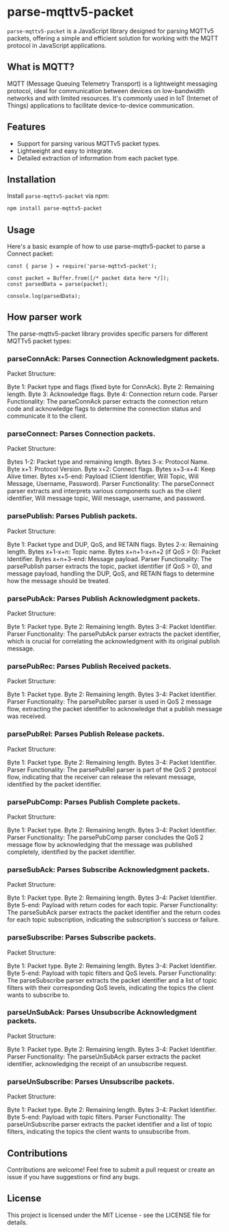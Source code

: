 # parse-mqttv5-packet

`parse-mqttv5-packet` is a JavaScript library designed for parsing MQTTv5 packets, offering a simple and efficient solution for working with the MQTT protocol in JavaScript applications.

## What is MQTT?

MQTT (Message Queuing Telemetry Transport) is a lightweight messaging protocol, ideal for communication between devices on low-bandwidth networks and with limited resources. It's commonly used in IoT (Internet of Things) applications to facilitate device-to-device communication.

## Features

- Support for parsing various MQTTv5 packet types.
- Lightweight and easy to integrate.
- Detailed extraction of information from each packet type.

## Installation

Install `parse-mqttv5-packet` via npm:

```bash
npm install parse-mqttv5-packet
```
## Usage
Here's a basic example of how to use parse-mqttv5-packet to parse a Connect packet:
```
const { parse } = require('parse-mqttv5-packet');

const packet = Buffer.from([/* packet data here */]);
const parsedData = parse(packet);

console.log(parsedData);
```
## How parser work
The parse-mqttv5-packet library provides specific parsers for different MQTTv5 packet types:

### parseConnAck: Parses Connection Acknowledgment packets.
Packet Structure:

Byte 1: Packet type and flags (fixed byte for ConnAck).
Byte 2: Remaining length.
Byte 3: Acknowledge flags.
Byte 4: Connection return code.
Parser Functionality:
The parseConnAck parser extracts the connection return code and acknowledge flags to determine the connection status and communicate it to the client.

### parseConnect: Parses Connection packets.
Packet Structure:

Bytes 1-2: Packet type and remaining length.
Bytes 3-x: Protocol Name.
Byte x+1: Protocol Version.
Byte x+2: Connect flags.
Bytes x+3-x+4: Keep Alive timer.
Bytes x+5-end: Payload (Client Identifier, Will Topic, Will Message, Username, Password).
Parser Functionality:
The parseConnect parser extracts and interprets various components such as the client identifier, Will message topic, Will message, username, and password.

### parsePublish: Parses Publish packets.
Packet Structure:

Byte 1: Packet type and DUP, QoS, and RETAIN flags.
Bytes 2-x: Remaining length.
Bytes x+1-x+n: Topic name.
Bytes x+n+1-x+n+2 (if QoS > 0): Packet Identifier.
Bytes x+n+3-end: Message payload.
Parser Functionality:
The parsePublish parser extracts the topic, packet identifier (if QoS > 0), and message payload, handling the DUP, QoS, and RETAIN flags to determine how the message should be treated.

### parsePubAck: Parses Publish Acknowledgment packets.
Packet Structure:

Byte 1: Packet type.
Byte 2: Remaining length.
Bytes 3-4: Packet Identifier.
Parser Functionality:
The parsePubAck parser extracts the packet identifier, which is crucial for correlating the acknowledgment with its original publish message.

### parsePubRec: Parses Publish Received packets.
Packet Structure:

Byte 1: Packet type.
Byte 2: Remaining length.
Bytes 3-4: Packet Identifier.
Parser Functionality:
The parsePubRec parser is used in QoS 2 message flow, extracting the packet identifier to acknowledge that a publish message was received.

### parsePubRel: Parses Publish Release packets.
Packet Structure:

Byte 1: Packet type.
Byte 2: Remaining length.
Bytes 3-4: Packet Identifier.
Parser Functionality:
The parsePubRel parser is part of the QoS 2 protocol flow, indicating that the receiver can release the relevant message, identified by the packet identifier.

### parsePubComp: Parses Publish Complete packets.
Packet Structure:

Byte 1: Packet type.
Byte 2: Remaining length.
Bytes 3-4: Packet Identifier.
Parser Functionality:
The parsePubComp parser concludes the QoS 2 message flow by acknowledging that the message was published completely, identified by the packet identifier.

### parseSubAck: Parses Subscribe Acknowledgment packets.
Packet Structure:

Byte 1: Packet type.
Byte 2: Remaining length.
Bytes 3-4: Packet Identifier.
Byte 5-end: Payload with return codes for each topic.
Parser Functionality:
The parseSubAck parser extracts the packet identifier and the return codes for each topic subscription, indicating the subscription's success or failure.

### parseSubscribe: Parses Subscribe packets.
Packet Structure:

Byte 1: Packet type.
Byte 2: Remaining length.
Bytes 3-4: Packet Identifier.
Byte 5-end: Payload with topic filters and QoS levels.
Parser Functionality:
The parseSubscribe parser extracts the packet identifier and a list of topic filters with their corresponding QoS levels, indicating the topics the client wants to subscribe to.

### parseUnSubAck: Parses Unsubscribe Acknowledgment packets.
Packet Structure:

Byte 1: Packet type.
Byte 2: Remaining length.
Bytes 3-4: Packet Identifier.
Parser Functionality:
The parseUnSubAck parser extracts the packet identifier, acknowledging the receipt of an unsubscribe request.

### parseUnSubscribe: Parses Unsubscribe packets.
Packet Structure:

Byte 1: Packet type.
Byte 2: Remaining length.
Bytes 3-4: Packet Identifier.
Byte 5-end: Payload with topic filters.
Parser Functionality:
The parseUnSubscribe parser extracts the packet identifier and a list of topic filters, indicating the topics the client wants to unsubscribe from.

## Contributions
Contributions are welcome! Feel free to submit a pull request or create an issue if you have suggestions or find any bugs.

## License
This project is licensed under the MIT License - see the LICENSE file for details.
